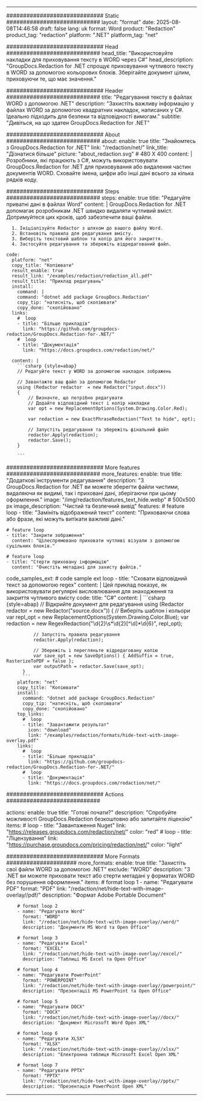 
---
############################# Static ############################
layout: "format"
date:  2025-08-08T14:46:58
draft: false
lang: uk
format: Word
product: "Redaction"
product_tag: "redaction"
platform: ".NET"
platform_tag: "net"

############################# Head ############################
head_title: "Використовуйте накладки для приховування тексту в WORD через C#"
head_description: "GroupDocs.Redaction for .NET спрощує приховування чутливого тексту в WORD за допомогою кольорових блоків. Зберігайте документ цілим, приховуючи те, що має значення."

############################# Header ############################
title: "Редагування тексту в файлах WORD з допомогою .NET" 
description: "Захистіть важливу інформацію у файлах WORD за допомогою квадратних накладок, написаних у C#. Ідеально підходить для безпеки та відповідності вимогам."
subtitle: "Дивіться, на що здатен GroupDocs.Redaction for .NET" 

############################# About ############################
about:
    enable: true
    title: "Знайомтесь з GroupDocs.Redaction for .NET"
    link: "/redaction/net/"
    link_title: "Дізнатися більше"
    picture: "about_redaction.svg" # 480 X 400
    content: |
       Розробники, які працюють з C#, можуть використовувати GroupDocs.Redaction for .NET для приховування або видалення частин документів WORD. Сховайте імена, цифри або інші дані всього за кілька рядків коду.

############################# Steps ############################
steps:
    enable: true
    title: "Редагуйте приватні дані в файлах Word"
    content: |
      GroupDocs.Redaction for .NET допомагає розробникам .NET швидко видаляти чутливий вміст. Дотримуйтеся цих кроків, щоб забезпечити ваші файли.
      
      1. Ініціалізуйте Redactor з шляхом до вашого файлу Word.
      2. Встановіть правила для редагування вмісту.
      3. Виберіть текстовий шаблон та колір для його закриття.
      4. Застосуйте редагування та збережіть відредагований файл.
   
    code:
      platform: "net"
      copy_title: "Копіювати"
      result_enable: true
      result_link: "/examples/redaction/redaction_all.pdf"
      result_title: "Приклад редагувань"
      install:
        command: |
        command: "dotnet add package GroupDocs.Redaction"
        copy_tip: "натисніть, щоб скопіювати"
        copy_done: "скопійовано"
      links:
        #  loop
        - title: "Більше прикладів"
          link: "https://github.com/groupdocs-redaction/GroupDocs.Redaction-for-.NET/"
        #  loop
        - title: "Документація"
          link: "https://docs.groupdocs.com/redaction/net/"
          
      content: |
        ```csharp {style=abap}
        // Редагуйте текст у WORD за допомогою накладок зображень

        // Завантажте ваш файл за допомогою Redactor
        using (Redactor redactor  = new Redactor("input.docx"))
        {
            // Визначте, що потрібно редагувати
            // Додайте відповідний текст і колір накладки
            var opt = new ReplacementOptions(System.Drawing.Color.Red);
            
            var redaction = new ExactPhraseRedaction("Text to hide", opt);

            // Запустіть редагування та збережіть фінальний файл
            redactor.Apply(redaction);
            redactor.Save();
        }
        
        ```            


############################# More features ############################
more_features:
  enable: true
  title: "Додаткові інструменти редагування"
  description: "З GroupDocs.Redaction for .NET ви можете зберегти файли чистими, видаляючи як видимі, так і приховані дані, зберігаючи при цьому оформлення."
  image: "/img/redaction/features_text_hide.webp" # 500x500 px
  image_description: "Чистий та безпечний вивід"
  features:
    # feature loop
    - title: "Замініть відображений текст"
      content: "Приховаючи слова або фрази, які можуть витікати важливі дані."

    # feature loop
    - title: "Закрити зображення"
      content: "Цілеспрямовано приховати чутливі візуали з допомогою суцільних блоків."

    # feature loop
    - title: "Стерти приховану інформацію"
      content: "Очистіть метадані для захисту файлів."
      
  code_samples_ext:
    # code sample ext loop
    - title: "Сховати відповідний текст за допомогою regex"
      content: |
        Цей приклад показує, як використовувати регулярні висловлювання для знаходження та закриття чутливого вмісту
      code:
        title: "C#"
        content: |
          ```csharp {style=abap}
          //  Відкрийте документ для редагування
          using (Redactor redactor  = new Redactor("source.docx"))
          {
              // Виберіть шаблон і кольори
              var repl_opt = new ReplacementOptions(System.Drawing.Color.Blue);
              var redaction = new RegexRedaction("\\d{2}\\s*\\d{2}[^\\d]*\\d{6}", repl_opt);

              // Запустіть правила редагування
              redactor.Apply(redaction);

              // Збережіть і перегляньте відредаговану копію
              var save_opt = new SaveOptions() { AddSuffix = true, RasterizeToPDF = false };
              var outputPath = redactor.Save(save_opt);
          }
          ```
        platform: "net"
        copy_title: "Копіювати"
        install:
          command: "dotnet add package GroupDocs.Redaction"
          copy_tip: "натисніть, щоб скопіювати"
          copy_done: "скопійовано"
        top_links:
          #  loop
          - title: "Завантажити результат"
            icon: "download"
            link: "/examples/redaction/formats/hide-text-with-image-overlay.pdf"
        links:
          #  loop
          - title: "Більше прикладів"
            link: "https://github.com/groupdocs-redaction/GroupDocs.Redaction-for-.NET/"
          #  loop
          - title: "Документація"
            link: "https://docs.groupdocs.com/redaction/net/"


############################# Actions ############################

actions:
  enable: true
  title: "Готові почати?"
  description: "Спробуйте можливості GroupDocs.Redaction безкоштовно або запитайте ліцензію"
  items:
    #  loop
    - title: "Завантаження Nuget"
      link: "https://releases.groupdocs.com/redaction/net/"
      color: "red"
        #  loop
    - title: "Ліцензування"
      link: "https://purchase.groupdocs.com/pricing/redaction/net/"
      color: "light"


############################# More Formats #####################
more_formats:
    enable: true
    title: "Захистіть свої файли WORD за допомогою .NET"
    exclude: "WORD"
    description: "З .NET ви можете приховати текст або стерти метадані у форматах WORD без порушення оформлення."
    items: 
        # format loop 1
        - name: "Редагувати PDF"
          format: "PDF"
          link: "/redaction/net/hide-text-with-image-overlay//pdf/"
          description: "Формат Adobe Portable Document"

        # format loop 2
        - name: "Редагувати Word"
          format: "WORD"
          link: "/redaction/net/hide-text-with-image-overlay//word/"
          description: "Документи MS Word та Open Office"
          
        # format loop 3
        - name: "Редагувати Excel"
          format: "EXCEL"
          link: "/redaction/net/hide-text-with-image-overlay//excel/"
          description: "Таблиці MS Excel та Open Office"

        # format loop 4
        - name: "Редагувати PowerPoint"
          format: "POWERPOINT"
          link: "/redaction/net/hide-text-with-image-overlay//powerpoint/"
          description: "Презентації MS PowerPoint та Open Office"

        # format loop 5
        - name: "Редагувати DOCX"
          format: "DOCX"
          link: "/redaction/net/hide-text-with-image-overlay//docx/"
          description: "Документ Microsoft Word Open XML"
          
        # format loop 6
        - name: "Редагувати XLSX"
          format: "XLSX"
          link: "/redaction/net/hide-text-with-image-overlay//xlsx/"
          description: "Електронна таблиця Microsoft Excel Open XML"
          
        # format loop 7
        - name: "Редагувати PPTX"
          format: "PPTX"
          link: "/redaction/net/hide-text-with-image-overlay//pptx/"
          description: "Презентація PowerPoint Open XML"


---
